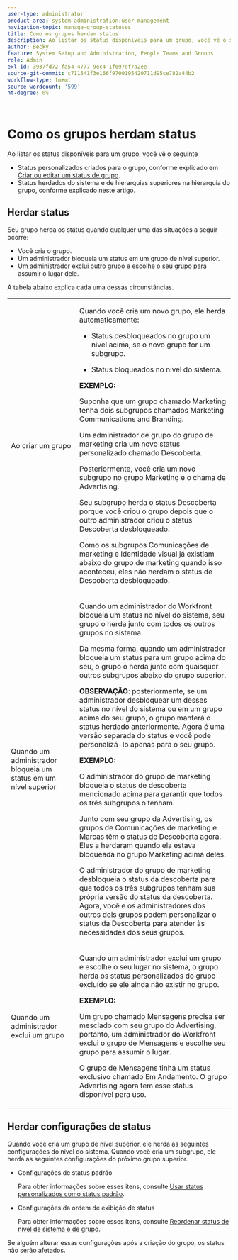 ```yaml
---
user-type: administrator
product-area: system-administration;user-management
navigation-topic: manage-group-statuses
title: Como os grupos herdam status
description: Ao listar os status disponíveis para um grupo, você vê o seguinte
author: Becky
feature: System Setup and Administration, People Teams and Groups
role: Admin
exl-id: 3937fd72-fa54-4777-9ec4-1f097df7a2ee
source-git-commit: c711541f3e166f9700195420711d95ce782a44b2
workflow-type: tm+mt
source-wordcount: '599'
ht-degree: 0%

---
```


# Como os grupos herdam status

Ao listar os status disponíveis para um grupo, você vê o seguinte

* Status personalizados criados para o grupo, conforme explicado em [Criar ou editar um status de grupo](../../../administration-and-setup/manage-groups/manage-group-statuses/create-or-edit-a-group-status.md).
* Status herdados do sistema e de hierarquias superiores na hierarquia do grupo, conforme explicado neste artigo.

## Herdar status

Seu grupo herda os status quando qualquer uma das situações a seguir ocorre:

* Você cria o grupo.
* Um administrador bloqueia um status em um grupo de nível superior.
* Um administrador exclui outro grupo e escolhe o seu grupo para assumir o lugar dele.

A tabela abaixo explica cada uma dessas circunstâncias.

<table style="table-layout:auto"> 
 <col> 
 <col> 
 <tbody> 
  <tr> 
   <td role="rowheader">Ao criar um grupo</td> 
   <td> <p>Quando você cria um novo grupo, ele herda automaticamente:</p> 
    <ul> 
     <li>Status desbloqueados no grupo um nível acima, se o novo grupo for um subgrupo.</li> 
    </ul> 
    <ul> 
     <li>Status bloqueados no nível do sistema.</li> 
    </ul> 
     <b>EXEMPLO:</b></span></span> 
     <p>Suponha que um grupo chamado Marketing tenha dois subgrupos chamados Marketing Communications and Branding.</p> 
     <p>Um administrador de grupo do grupo de marketing cria um novo status personalizado chamado Descoberta.</p> 
     <p>Posteriormente, você cria um novo subgrupo no grupo Marketing e o chama de Advertising.</p> 
     <p>Seu subgrupo herda o status Descoberta porque você criou o grupo depois que o outro administrador criou o status Descoberta desbloqueado.</p> 
     <p>Como os subgrupos Comunicações de marketing e Identidade visual já existiam abaixo do grupo de marketing quando isso aconteceu, eles não herdam o status de Descoberta desbloqueado.</p> 
    </div> </td> 
  </tr> 
  <tr> 
   <td role="rowheader">Quando um administrador bloqueia um status em um nível superior</td> 
   <td> <p>Quando um administrador do Workfront bloqueia um status no nível do sistema, seu grupo o herda junto com todos os outros grupos no sistema.</p> <p>Da mesma forma, quando um administrador bloqueia um status para um grupo acima do seu, o grupo o herda junto com quaisquer outros subgrupos abaixo do grupo superior.</p> <p><b>OBSERVAÇÃO</b>: posteriormente, se um administrador desbloquear um desses status no nível do sistema ou em um grupo acima do seu grupo, o grupo manterá o status herdado anteriormente. Agora é uma versão separada do status e você pode personalizá-lo apenas para o seu grupo.</p> 
    <p><b>EXEMPLO:</b></p>
    <p>O administrador do grupo de marketing bloqueia o status de descoberta mencionado acima para garantir que todos os três subgrupos o tenham.</p> 
    <p>Junto com seu grupo da Advertising, os grupos de Comunicações de marketing e Marcas têm o status de Descoberta agora. Eles a herdaram quando ela estava bloqueada no grupo Marketing acima deles.</p> 
    <p>O administrador do grupo de marketing desbloqueia o status da descoberta para que todos os três subgrupos tenham sua própria versão do status da descoberta. Agora, você e os administradores dos outros dois grupos podem personalizar o status da Descoberta para atender às necessidades dos seus grupos.</p> 
  </td> 
  </tr> 
  <tr> 
   <td role="rowheader">Quando um administrador exclui um grupo</td> 
   <td> <p>Quando um administrador exclui um grupo e escolhe o seu lugar no sistema, o grupo herda os status personalizados do grupo excluído se ele ainda não existir no grupo.</p> 
   <p><b>EXEMPLO: </b></p>
     <p>Um grupo chamado Mensagens precisa ser mesclado com seu grupo do Advertising, portanto, um administrador do Workfront exclui o grupo de Mensagens e escolhe seu grupo para assumir o lugar.</p> 
     <p>O grupo de Mensagens tinha um status exclusivo chamado Em Andamento. O grupo Advertising agora tem esse status disponível para uso.</p> 
    </div> </td> 
  </tr> 
 </tbody> 
</table>

## Herdar configurações de status

Quando você cria um grupo de nível superior, ele herda as seguintes configurações do nível do sistema. Quando você cria um subgrupo, ele herda as seguintes configurações do próximo grupo superior.

* Configurações de status padrão

  Para obter informações sobre esses itens, consulte [Usar status personalizados como status padrão](../../../administration-and-setup/customize-workfront/creating-custom-status-and-priority-labels/use-custom-statuses-as-default-statuses.md).

* Configurações da ordem de exibição de status

  Para obter informações sobre esses itens, consulte [Reordenar status de nível de sistema e de grupo](../../../administration-and-setup/customize-workfront/creating-custom-status-and-priority-labels/reorder-system-statuses.md).

Se alguém alterar essas configurações após a criação do grupo, os status não serão afetados.
